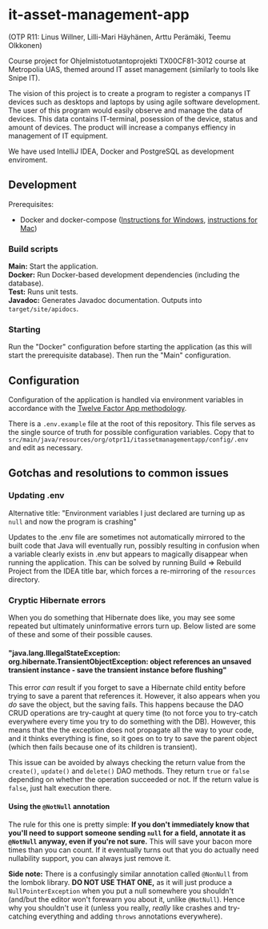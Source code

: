 <!-- @formatter:off -->

# it-asset-management-app
(OTP R11: Linus Willner, Lilli-Mari Häyhänen, Arttu Perämäki, Teemu Olkkonen)

Course project for Ohjelmistotuotantoprojekti TX00CF81-3012 course at Metropolia UAS, themed around IT asset management (similarly to tools like Snipe IT).

The vision of this project is to create a program to register a companys IT devices such as desktops and laptops by using agile software development. The user of this program would easily observe and manage the data of devices. This data contains IT-terminal, posession of the device, status and amount of devices. The product will increase a companys effiency in management of IT equipment.

We have used IntelliJ IDEA, Docker and PostgreSQL as development enviroment.

## Development

Prerequisites:
- Docker and docker-compose ([Instructions for Windows](https://docs.docker.com/desktop/windows/install), [instructions for Mac](https://docs.docker.com/desktop/mac/install))

### Build scripts

**Main:** Start the application.  
**Docker:** Run Docker-based development dependencies (including the database).  
**Test:** Runs unit tests.  
**Javadoc:** Generates Javadoc documentation. Outputs into `target/site/apidocs`.

### Starting

Run the "Docker" configuration before starting the application (as this will start the prerequisite database). Then run the "Main" configuration.

## Configuration

Configuration of the application is handled via environment variables in accordance with the [Twelve Factor App methodology](https://12factor.net/config).

There is a `.env.example` file at the root of this repository. This file serves as the single source of truth for possible configuration variables. Copy that to `src/main/java/resources/org/otpr11/itassetmanagementapp/config/.env` and edit as necessary.

## Gotchas and resolutions to common issues

### Updating .env

Alternative title: "Environment variables I just declared are turning up as `null` and now the program is crashing"

Updates to the .env file are sometimes not automatically mirrored to the built code that Java will eventually run, possibly resulting in confusion when a variable clearly exists in .env but appears to magically disappear when running the application. This can be solved by running Build => Rebuild Project from the IDEA title bar, which forces a re-mirroring of the `resources` directory.

### Cryptic Hibernate errors

When you do something that Hibernate does like, you may see some repeated but ultimately uninformative errors turn up. Below listed are some of these and some of their possible causes. 

#### "java.lang.IllegalStateException: org.hibernate.TransientObjectException: object references an unsaved transient instance - save the transient instance before flushing"

This error _can_ result if you forget to save a Hibernate child entity before trying to save a parent that references it. However, it also appears when you _do_ save the object, but the saving fails. This happens because the DAO CRUD operations are try-caught at query time (to not force you to try-catch everywhere every time you try to do something with the DB). However, this means that the the exception does not propagate all the way to your code, and it thinks everything is fine, so it goes on to try to save the parent object (which then fails because one of its children is transient).

This issue can be avoided by always checking the return value from the `create()`, `update()` and `delete()` DAO methods. They return `true` or `false` depending on whether the operation succeeded or not. If the return value is `false`, just halt execution there.

#### Using the `@NotNull` annotation

The rule for this one is pretty simple: **If you don't immediately know that you'll need to support someone sending `null` for a field, annotate it as `@NotNull` anyway, even if you're not sure.** This will save your bacon more times than you can count. If it eventually turns out that you do actually need nullability support, you can always just remove it.

**Side note:** There is a confusingly similar annotation called `@NonNull` from the lombok library. **DO NOT USE THAT ONE,** as it will just produce a `NullPointerException` when you put a null somewhere you shouldn't (and/but the editor won't forewarn you about it, unlike `@NotNull`). Hence why you shouldn't use it (unless you really, _really_ like crashes and try-catching everything and adding `throws` annotations everywhere).
